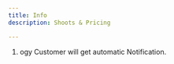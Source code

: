 ```yaml
---
title: Info
description: Shoots & Pricing

---
```

1. ogy  Customer will get automatic  Notification.